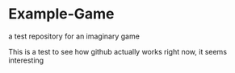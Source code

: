 # Example-Game
a test repository for an imaginary game

This is a test to see how github actually works right now, it seems interesting
